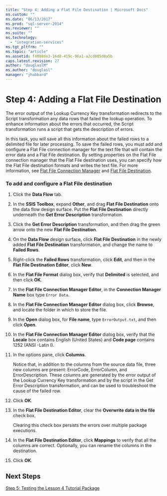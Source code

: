 ```yaml
---
title: "Step 4: Adding a Flat File Destination | Microsoft Docs"
ms.custom: ""
ms.date: "06/13/2017"
ms.prod: "sql-server-2014"
ms.reviewer: ""
ms.suite: ""
ms.technology: 
  - "integration-services"
ms.tgt_pltfrm: ""
ms.topic: "article"
ms.assetid: f4088de3-16d8-419c-96a1-a2cd005d0a5b
caps.latest.revision: 27
author: "douglaslM"
ms.author: "douglasl"
manager: "jhubbard"
---
```

# Step 4: Adding a Flat File Destination
  The error output of the Lookup Currency Key transformation redirects to the Script transformation any data rows that failed the lookup operation. To enhance information about the errors that occurred, the Script transformation runs a script that gets the description of errors.  
  
 In this task, you will save all this information about the failed rows to a delimited file for later processing. To save the failed rows, you must add and configure a Flat File connection manager for the text file that will contain the error data and a Flat File destination. By setting properties on the Flat File connection manager that the Flat File destination uses, you can specify how the Flat File destination formats and writes the text file. For more information, see [Flat File Connection Manager](../../2014/integration-services/flat-file-connection-manager.md) and [Flat File Destination](../../2014/integration-services/flat-file-destination.md).  
  
### To add and configure a Flat File destination  
  
1.  Click the **Data Flow** tab.  
  
2.  In the **SSIS Toolbox**, expand **Other**, and drag **Flat File Destination** onto the data flow design surface. Put the **Flat File Destination** directly underneath the **Get Error Description** transformation.  
  
3.  Click the **Get Error Description** transformation, and then drag the green arrow onto the new **Flat File Destination**.  
  
4.  On the **Data Flow** design surface, click **Flat File Destination** in the newly added **Flat File Destination** transformation, and change the name to **Failed Rows**.  
  
5.  Right-click the **Failed Rows** transformation, click **Edit**, and then in the **Flat File Destination Editor**, click **New**.  
  
6.  In the **Flat File Format** dialog box, verify that **Delimited** is selected, and then click **OK**.  
  
7.  In the **Flat File Connection Manager Editor**, in the **Connection Manager Name** box type `Error Data`.  
  
8.  In the **Flat File Connection Manager Editor** dialog box, click **Browse**, and locate the folder in which to store the file.  
  
9. In the **Open** dialog box, for **File name**, type `ErrorOutput.txt`, and then click **Open**.  
  
10. In the **Flat File Connection Manager Editor** dialog box, verify that the **Locale** box contains English (United States) and **Code page** contains 1252 (ANSI -Latin I).  
  
11. In the options pane, click **Columns**.  
  
     Notice that, in addition to the columns from the source data file, three new columns are present: ErrorCode, ErrorColumn, and ErrorDescription. These columns are generated by the error output of the Lookup Currency Key transformation and by the script in the Get Error Description transformation, and can be used to troubleshoot the cause of the failed row.  
  
12. Click **OK**.  
  
13. In the **Flat File Destination Editor**, clear the **Overwrite data in the file** check box.  
  
     Clearing this check box persists the errors over multiple package executions.  
  
14. In the **Flat File Destination Editor**, click **Mappings** to verify that all the columns are correct. Optionally, you can rename the columns in the destination.  
  
15. Click **OK**.  
  
## Next Steps  
 [Step 5: Testing the Lesson 4 Tutorial Package](../../2014/tutorials/step-5-testing-the-lesson-4-tutorial-package.md)  
  
  